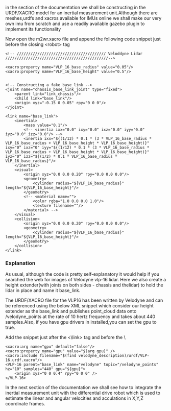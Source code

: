  in the section of the documentation we shall be constructing in the URDF/XACRO model for an inertial measurement unit.Although there are meshes,urdfs and xacros available for IMUs online we shall make our very own imu from scratch and use a readily available gazebo plugin to implement its functionality

Now open the m2wr.xacro file and append the following code snippet just before the closing \<robot> tag

    <!-- /////////////////////////////////////// Veloddyne Lidar /////////////////////////////////////////////-->

    <xacro:property name="VLP_16_base_radius" value="0.05"/>
    <xacro:property name="VLP_16_base_height" value="0.5"/>


    <!-- Constructing a fake base_link -->
    <joint name="chassis_base_link_joint" type="fixed">
        <parent link="link_chassis"/>
        <child link="base_link"/>
        <origin xyz="-0.15 0 0.05" rpy="0 0 0"/>
    </joint>

    <link name="base_link">
        <inertial>
            <mass value="0.1"/>
            <!-- <inertia ixx="0.0" ixy="0.0" ixz="0.0" iyy="0.0" iyz="0.0" izz="0.0"/> -->
            <inertia ixx="${(1/12) * 0.1 * (3 * VLP_16_base_radius * VLP_16_base_radius + VLP_16_base_height * VLP_16_base_height)}" ixy="0" ixz="0" iyy="${(1/12) * 0.1 * (3 * VLP_16_base_radius * VLP_16_base_radius + VLP_16_base_height * VLP_16_base_height)}" iyz="0" izz="${(1/2) * 0.1 * VLP_16_base_radius * VLP_16_base_radius}"/>
        </inertial>
        <visual>
            <origin xyz="0.0 0.0 0.20" rpy="0.0 0.0 0.0"/>
            <geometry>
                <cylinder radius="${VLP_16_base_radius}" length="${VLP_16_base_height}"/>
            </geometry>
            <!-- <material name="">
                <color rgba="1.0 0.0 0.0 1.0"/>
                <texture filename=""/>
            </material> -->
        </visual>
        <collision>
            <origin xyz="0.0 0.0 0.20" rpy="0.0 0.0 0.0"/>
            <geometry>
                <cylinder radius="${VLP_16_base_radius}" length="${VLP_16_base_height}"/>
            </geometry>
        </collision>
    </link>

### Explanation
As usual, although the code is pretty self-explanatory it would help if you searched the web for images of Velodyne vlp-16 lidar.  Here we also create a height extender(with joints on both sides - chassis and thelidar)  to hold the lidar in place and name it base_link.

The URDF/XACRO file for the VLP16 has been written by Velodyne and can be referenced using the below XML snippet which consider our height extender as the base_link and publishes point_cloud data onto /velodyne_points at the rate of 10 hertz frequency and takes about 440 samples.Also, if you have gpu drivers in installed,you can set the gpu to true. 

Add the snippet just after the <\link> tag and before the \ <robot>


    <xacro:arg name="gpu" default="false"/>
    <xacro:property name="gpu" value="$(arg gpu)" />
    <xacro:include filename="$(find velodyne_description)/urdf/VLP-16.urdf.xacro"/>
    <VLP-16 parent="base_link" name="velodyne" topic="/velodyne_points" hz="10" samples="440" gpu="${gpu}">
        <origin xyz="0 0 0.4" rpy="0 0 0" />
    </VLP-16>

In the next section of the documentation we shall see how to integrate the inertial measurement unit with the differential drive robot which is used to estimate the linear and angular velocities and acculations in X,Y,Z coordinate frames.

